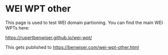 # WEI WPT other

This page is used to test WEI domain partioning. You can find the main WEI WPTs
here:

https://rupertbenwiser.github.io/wei-wpt/

This gets published to https://benwiser.com/wei-wpt-other.html